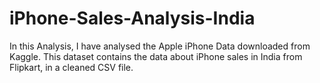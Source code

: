 # iPhone-Sales-Analysis-India
In this Analysis, I have analysed the Apple iPhone Data downloaded from Kaggle. This dataset contains the data about iPhone sales in India from Flipkart, in a cleaned CSV file.
